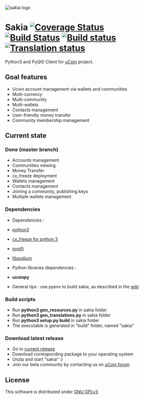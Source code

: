 <!-- Landscape | [![Code Health](https://landscape.io/github/ucoin-io/sakia/dev/landscape.svg?style=flat)](https://landscape.io/github/ucoin-io/sakia/dev) -->

![sakia logo](https://raw.github.com/ucoin-io/sakia/master/sakia.png)

Sakia [![Coverage Status](https://coveralls.io/repos/ucoin-io/sakia/badge.svg?branch=dev)](https://coveralls.io/r/ucoin-io/sakia) [![Build Status](https://travis-ci.org/ucoin-io/sakia.svg?branch=travis)](https://travis-ci.org/ucoin-io/sakia) [![Build status](https://ci.appveyor.com/api/projects/status/nd7idaoi6s2fpsqy/branch/dev)](https://ci.appveyor.com/project/Insoleet/sakia/branch/dev) [![Translation status](http://weblate.ucoin.io/widgets/sakia/-/svg-badge.svg)](http://weblate.ucoin.io/engage/sakia/?utm_source=widget)
========

Python3 and PyQt5 Client for [uCoin](http://www.ucoin.io) project.


## Goal features
  * Ucoin account management via wallets and communities
  * Multi-currency
  * Multi-community
  * Multi-wallets
  * Contacts management
  * User-friendly money transfer
  * Community membership management

## Current state
### Done (master branch)
  * Accounts management
  * Communities viewing
  * Money Transfer
  * cx_freeze deployment
  * Wallets management
  * Contacts management
  * Joining a community, publishing keys
  * Multiple wallets management

### Dependencies
  * Dependencies :
   * [python3](https://www.python.org/downloads/)
   * [cx_freeze for python 3](http://cx-freeze.sourceforge.net/)
   * [pyqt5](http://www.riverbankcomputing.co.uk/software/pyqt/download5)
   * [libsodium](http://doc.libsodium.org/installation/README.html)
  * Python libraries dependencies :
   * __ucoinpy__

  * General tips : use pyenv to build sakia, as described in the [wiki](https://github.com/ucoin-io/sakia/wiki/Cutecoin-install-for-developpers)

### Build scripts
  * Run __python3 gen_resources.py__ in sakia folder
  * Run __python3 gen_translations.py__ in sakia folder
  * Run __python3 setup.py build__ in sakia folder
  * The executable is generated in "build" folder, named "sakia"

### Download latest release
  * Go to [current release](https://github.com/ucoin-io/sakia/release)
  * Download corresponding package to your operating system
  * Unzip and start "sakia" :)
  * Join our beta community by contacting us on [uCoin forum](http://forum.ucoin.io/)

## License
This software is distributed under [GNU GPLv3](https://raw.github.com/ucoin-io/sakia/dev/LICENSE).
